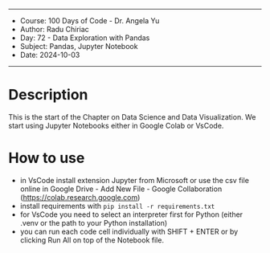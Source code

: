 
************************************************************
*    Course: 100 Days of Code - Dr. Angela Yu              
*    Author: Radu Chiriac                                  
*    Day: 72 - Data Exploration with Pandas                
*    Subject: Pandas, Jupyter Notebook                     
*    Date: 2024-10-03                                      
************************************************************


# Description
This is the start of the Chapter on Data Science and Data Visualization. We start using Jupyter Notebooks either in Google Colab or VsCode.

# How to use
- in VsCode install extension Jupyter from Microsoft or use the csv file online in Google Drive - Add New File - Google Collaboration (https://colab.research.google.com)
- install requirements with `pip install -r requirements.txt`
- for VsCode you need to select an interpreter first for Python (either .venv or the path to your Python installation)
- you can run each code cell individually with SHIFT + ENTER or by clicking Run All on top of the Notebook file.
